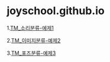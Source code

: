 # joyschool.github.io

<p>
  1.<a href="">TM_소리분류-예제1</a>
</p>
<p>
  2.<a href="cat/index.html">TM_이미지분류-예제2</a> 
</p>
<p>
  3.<a href="pacman/index.html">TM_포즈분류-예제3</a> 
</p>
